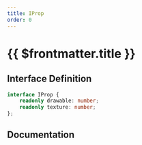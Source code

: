 ```yaml
---
title: IProp
order: 0
---
```


# {{ $frontmatter.title }}

<!--@include: ./iProp_partial_header.md-->

## Interface Definition

```ts
interface IProp {
    readonly drawable: number;
    readonly texture: number;
};
```

## Documentation

<!--@include: ./iProp_partial_footer.md-->

